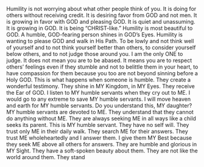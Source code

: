 Humility is not worrying about what other people think of you. It is
doing for others without receiving credit. It is desiring favor from
GOD and not men. It is growing in favor with GOD and pleasing
GOD.
It is quiet and unassuming.
It is growing in GOD.
It is being “CHRIST-like.” Humility is most beautiful to GOD. A
humble, GOD-fearing person shines in GOD’s Eyes.
Humility is wanting to please GOD and walk in His Path. To be lowly
and not think well of yourself and to not think yourself better than
others, to consider yourself below others, and to not judge those
around you. I am the only ONE to judge. It does not mean you are
to be abased. It means you are to respect others’ feelings even if
they stumble and not to belittle them in your heart, to have
compassion for them because you too are not beyond sinning
before a Holy GOD.
This is what happens when someone is humble. They create a
wonderful testimony. They shine in MY Kingdom, in MY Eyes. They
receive the Ear of GOD. I listen to MY humble servants when they
cry out to ME. I would go to any extreme to save MY humble
servants. I will move heaven and earth for MY humble servants. Do
you understand this, MY daughter? MY humble servants are
devoted to ME. They understand that they cannot do anything
without ME. They are always seeking ME in all ways like a child
seeks its parent. This is MY humble servant. They have no self will.
They trust only ME in their daily walk. They search ME for their
answers. They trust ME wholeheartedly and I answer them. I give
them MY Best because they seek ME above all others for answers.
They are humble and glorious in MY Sight. They have a soft-spoken
beauty about them. They are not like the world around them.
They stand
